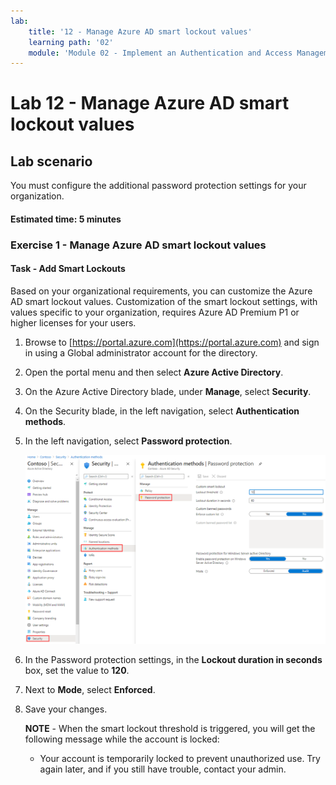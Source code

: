 ```yaml
---
lab:
    title: '12 - Manage Azure AD smart lockout values'
    learning path: '02'
    module: 'Module 02 - Implement an Authentication and Access Management Solution'
---
```


# Lab 12 - Manage Azure AD smart lockout values

## Lab scenario

You must configure the additional password protection settings for your organization.

#### Estimated time: 5 minutes

### Exercise 1 - Manage Azure AD smart lockout values

#### Task - Add Smart Lockouts

Based on your organizational requirements, you can customize the Azure AD smart lockout values. Customization of the smart lockout settings, with values specific to your organization, requires Azure AD Premium P1 or higher licenses for your users.

1. Browse to [https://portal.azure.com](https://portal.azure.com) and sign in using a Global administrator account for the directory.

2. Open the portal menu and then select **Azure Active Directory**.

3. On the Azure Active Directory blade, under **Manage**, select **Security**.

4. On the Security blade, in the left navigation, select **Authentication methods**.

5. In the left navigation, select **Password protection**.

    ![Screen image displaying the Authentication methods blade and the highlighted selections to browse to Password authentication](./media/lp2-mod3-browse-to-password-protection.png)

6. In the Password protection settings, in the **Lockout duration in seconds** box, set the value to **120**.

7. Next to **Mode**, select **Enforced**.

8. Save your changes.

    **NOTE** - When the smart lockout threshold is triggered, you will get the following message while the account is locked:
    - Your account is temporarily locked to prevent unauthorized use. Try again later, and if you still have trouble, contact your admin.
